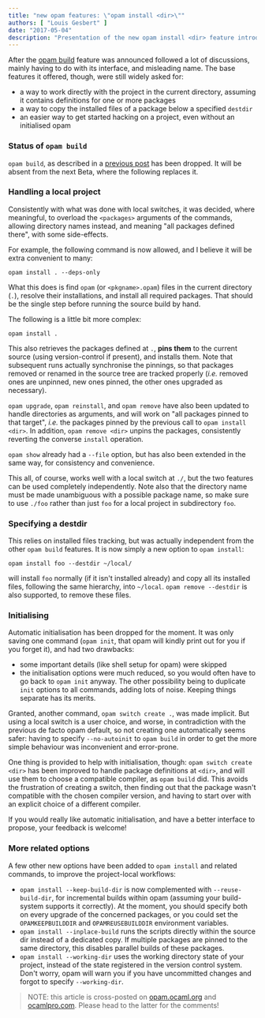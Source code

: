 ```yaml
---
title: "new opam features: \"opam install <dir>\""
authors: [ "Louis Gesbert" ]
date: "2017-05-04"
description: "Presentation of the new opam install <dir> feature introduced in opam 2.0"
---
```


After the [opam build](../opam-build) feature was announced followed a lot of discussions, mainly having to do with its interface, and misleading name. The base features it offered, though, were still widely asked for:

- a way to work directly with the project in the current directory, assuming it contains definitions for one or more packages
- a way to copy the installed files of a package below a specified `destdir`
- an easier way to get started hacking on a project, even without an initialised opam

### Status of `opam build`

`opam build`, as described in a [previous post](../opam-build) has been dropped. It will be absent from the next Beta, where the following replaces it.

### Handling a local project

Consistently with what was done with local switches, it was decided, where meaningful, to overload the `<packages>` arguments of the commands, allowing directory names instead, and meaning "all packages defined there", with some side-effects.

For example, the following command is now allowed, and I believe it will be extra convenient to many:

    opam install . --deps-only

What this does is find `opam` (or `<pkgname>.opam`) files in the current directory (`.`), resolve their installations, and install all required packages. That should be the single step before running the source build by hand.

The following is a little bit more complex:

    opam install .

This also retrieves the packages defined at `.`, __pins them__ to the current source (using version-control if present), and installs them. Note that subsequent runs actually synchronise the pinnings, so that packages removed or renamed in the source tree are tracked properly (_i.e._ removed ones are unpinned, new ones pinned, the other ones upgraded as necessary).

`opam upgrade`, `opam reinstall`, and `opam remove` have also been updated to handle directories as arguments, and will work on "all packages pinned to that target", _i.e._ the packages pinned by the previous call to `opam install <dir>`. In addition, `opam remove <dir>` unpins the packages, consistently reverting the converse `install` operation.

`opam show` already had a `--file` option, but has also been extended in the same way, for consistency and convenience.

This all, of course, works well with a local switch at `./`, but the two features can be used completely independently. Note also that the directory name must be made unambiguous with a possible package name, so make sure to use `./foo` rather than just `foo` for a local project in subdirectory `foo`.

### Specifying a destdir

This relies on installed files tracking, but was actually independent from the other `opam build` features. It is now simply a new option to `opam install`:

    opam install foo --destdir ~/local/

will install `foo` normally (if it isn't installed already) and copy all its installed files, following the same hierarchy, into `~/local`. `opam remove --destdir` is also supported, to remove these files.

### Initialising

Automatic initialisation has been dropped for the moment. It was only saving one command (`opam init`, that opam will kindly print out for you if you forget it), and had two drawbacks:
- some important details (like shell setup for opam) were skipped
- the initialisation options were much reduced, so you would often have to go back to `opam init` anyway. The other possibility being to duplicate `init` options to all commands, adding lots of noise. Keeping things separate has its merits.

Granted, another command, `opam switch create .`, was made implicit. But using a local switch is a user choice, and worse, in contradiction with the previous de facto opam default, so not creating one automatically seems safer: having to specify `--no-autoinit` to `opam build` in order to get the more simple behaviour was inconvenient and error-prone.

One thing is provided to help with initialisation, though: `opam switch create <dir>` has been improved to handle package definitions at `<dir>`, and will use them to choose a compatible compiler, as `opam build` did. This avoids the frustration of creating a switch, then finding out that the package wasn't compatible with the chosen compiler version, and having to start over with an explicit choice of a different compiler.

If you would really like automatic initialisation, and have a better interface to propose, your feedback is welcome!

### More related options

A few other new options have been added to `opam install` and related commands, to improve the project-local workflows:

- `opam install --keep-build-dir` is now complemented with `--reuse-build-dir`, for incremental builds within opam (assuming your build-system supports it correctly). At the moment, you should specify both on every upgrade of the concerned packages, or you could set the `OPAMKEEPBUILDDIR` and `OPAMREUSEBUILDDIR` environment variables.
- `opam install --inplace-build` runs the scripts directly within the source dir instead of a dedicated copy. If multiple packages are pinned to the same directory, this disables parallel builds of these packages.
- `opam install --working-dir` uses the working directory state of your project, instead of the state registered in the version control system. Don't worry, opam will warn you if you have uncommitted changes and forgot to specify `--working-dir`.

> NOTE: this article is cross-posted on [opam.ocaml.org](https://opam.ocaml.org/blog/) and [ocamlpro.com](http://www.ocamlpro.com/category/blog/). Please head to the latter for the comments!
